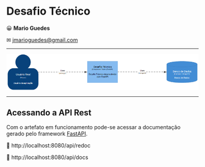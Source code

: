 # Desafio Técnico #

😀 **Mario Guedes**

✉ jmarioguedes@gmail.com

---
![Diagrama](./assets/modelc4.png)

---

## Acessando a API Rest ##

Com o artefato em funcionamento pode-se acessar a documentação gerado pelo framework [FastAPI](https://fastapi.tiangolo.com/).

🔗 http://localhost:8080/api/redoc

🔗 http://localhost:8080/api/docs



